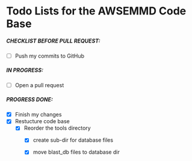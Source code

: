 # Todo Lists for the AWSEMMD Code Base 

##### CHECKLIST BEFORE PULL REQUEST:
- [ ] Push my commits to GitHub 

##### IN PROGRESS:
- [ ] Open a pull request

##### PROGRESS DONE:
- [x] Finish my changes
- [x] Restucture code base
  - [x] Reorder the tools directory
    - [x] create sub-dir for database files
    - [x] move blast_db files to database dir


